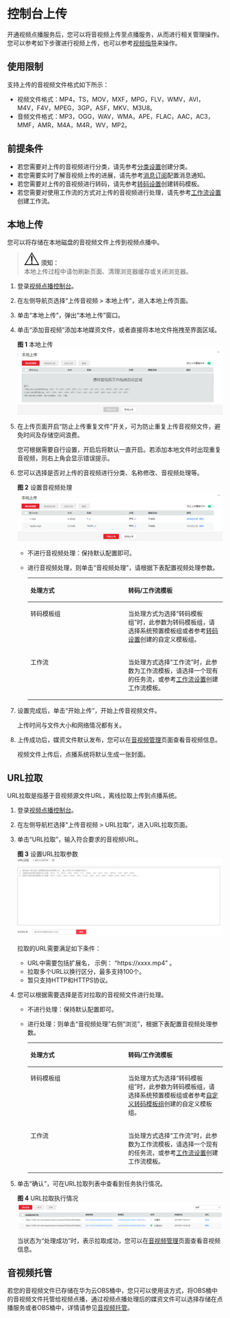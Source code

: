 # 控制台上传<a name="zh-cn_topic_0128969730"></a>

开通视频点播服务后，您可以将音视频上传至点播服务，从而进行相关管理操作。您可以参考如下步骤进行视频上传，也可以参考[视频指导](https://bbs.huaweicloud.com/videos/5dee9dd46e6645819b08cbdb7da338dc)来操作。

## 使用限制<a name="section195211098548"></a>

支持上传的音视频文件格式如下所示：

-   视频文件格式：MP4，TS，MOV，MXF，MPG，FLV，WMV，AVI，M4V，F4V，MPEG，3GP，ASF，MKV、M3U8。
-   音频文件格式：MP3，OGG，WAV，WMA，APE，FLAC，AAC，AC3，MMF，AMR，M4A，M4R，WV，MP2。

## 前提条件<a name="section1665812181214"></a>

-   若您需要对上传的音视频进行分类，请先参考[分类设置](分类设置.md)创建分类。
-   若您需要实时了解音视频上传的进展，请先参考[消息订阅](消息订阅.md)配置消息通知。
-   若您需要对上传的音视频进行转码，请先参考[转码设置](转码设置.md)创建转码模板。
-   若您需要对使用工作流的方式对上传的音视频进行处理，请先参考[工作流设置](工作流设置.md)创建工作流。

## 本地上传<a name="section17454109134614"></a>

您可以将存储在本地磁盘的音视频文件上传到视频点播中。

>![](public_sys-resources/icon-notice.gif) **须知：**   
>本地上传过程中请勿刷新页面、清理浏览器缓存或关闭浏览器。  

1.  登录[视频点播控制台](视频点播控制台https://console.huaweicloud.com/vod)。
2.  在左侧导航页选择“上传音视频 \> 本地上传”，进入本地上传页面。
3.  单击“本地上传”，弹出“本地上传”窗口。
4.  单击“添加音视频”添加本地媒资文件，或者直接将本地文件拖拽至界面区域。

    **图 1**  本地上传<a name="fig9241265352"></a>  
    ![](figures/本地上传.png "本地上传")

5.  在上传页面开启“防止上传重复文件”开关，可为防止重复上传音视频文件，避免时间及存储空间浪费。

    您可根据需要自行设置，开启后将默认一直开启。若添加本地文件时出现重复音视频，则右上角会显示错误提示。

6.  您可以选择是否对上传的音视频进行分类、名称修改、音视频处理等。

    **图 2**  设置音视频处理<a name="fig11566141193515"></a>  
    ![](figures/设置音视频处理.png "设置音视频处理")

    -   不进行音视频处理：保持默认配置即可。
    -   进行音视频处理，则单击“音视频处理”，请根据下表配置视频处理参数。

        <a name="table8485172611527"></a>
        <table><thead align="left"><tr id="row1148512619521"><th class="cellrowborder" valign="top" width="50%" id="mcps1.1.3.1.1"><p id="p1748632612524"><a name="p1748632612524"></a><a name="p1748632612524"></a>处理方式</p>
        </th>
        <th class="cellrowborder" valign="top" width="50%" id="mcps1.1.3.1.2"><p id="p3486182611529"><a name="p3486182611529"></a><a name="p3486182611529"></a>转码/工作流模板</p>
        </th>
        </tr>
        </thead>
        <tbody><tr id="row5486102610520"><td class="cellrowborder" valign="top" width="50%" headers="mcps1.1.3.1.1 "><p id="p94861626125219"><a name="p94861626125219"></a><a name="p94861626125219"></a>转码模板组</p>
        </td>
        <td class="cellrowborder" valign="top" width="50%" headers="mcps1.1.3.1.2 "><p id="p5486112613524"><a name="p5486112613524"></a><a name="p5486112613524"></a>当处理方式为选择“转码模板组”时，此参数为转码模板组，请选择系统预置模板组或者参考<a href="https://support.huaweicloud.com/usermanual-vod/zh-cn_topic_0128969719.html" target="_blank" rel="noopener noreferrer">转码设置</a>创建的自定义模板组。</p>
        </td>
        </tr>
        <tr id="row134861126165211"><td class="cellrowborder" valign="top" width="50%" headers="mcps1.1.3.1.1 "><p id="p5486526105220"><a name="p5486526105220"></a><a name="p5486526105220"></a>工作流</p>
        </td>
        <td class="cellrowborder" valign="top" width="50%" headers="mcps1.1.3.1.2 "><p id="p1648622611528"><a name="p1648622611528"></a><a name="p1648622611528"></a>当处理方式选择“工作流”时，此参数为工作流模板，请选择一个现有的任务流，或参考<a href="https://support.huaweicloud.com/usermanual-vod/vod010041.html" target="_blank" rel="noopener noreferrer">工作流设置</a>创建工作流模板。</p>
        </td>
        </tr>
        </tbody>
        </table>

7.  设置完成后，单击“开始上传”，开始上传音视频文件。

    上传时间与文件大小和网络情况都有关。

8.  上传成功后，媒资文件默认发布，您可以在[音视频管理](https://support.huaweicloud.com/usermanual-vod/vod010010.html)页面查看音视频信息。

    视频文件上传后，点播系统将默认生成一张封面。


## URL拉取<a name="section17915524521"></a>

URL拉取是指基于音视频源文件URL，离线拉取上传到点播系统。

1.  登录[视频点播控制台](视频点播控制台https://console.huaweicloud.com/vod)。
2.  在左侧导航栏选择“上传音视频 \> URL拉取”，进入URL拉取页面。
3.  单击“URL拉取”，输入符合要求的音视频URL。

    **图 3**  设置URL拉取参数<a name="fig1554603473518"></a>  
    ![](figures/设置URL拉取参数.png "设置URL拉取参数")

    拉取的URL需要满足如下条件：

    -   URL中需要包括扩展名， 示例： “https<span>://</span>xxxx.mp4” 。
    -   拉取多个URL以换行区分，最多支持100个。
    -   暂只支持HTTP和HTTPS协议。

4.  您可以根据需要选择是否对拉取的音视频文件进行处理。
    -   不进行处理：保持默认配置即可。

    -   进行处理：则单击“音视频处理”右侧“浏览”，根据下表配置音视频处理参数。

        <a name="table1681316446016"></a>
        <table><thead align="left"><tr id="row981317441006"><th class="cellrowborder" valign="top" width="50%" id="mcps1.1.3.1.1"><p id="p15813154416017"><a name="p15813154416017"></a><a name="p15813154416017"></a>处理方式</p>
        </th>
        <th class="cellrowborder" valign="top" width="50%" id="mcps1.1.3.1.2"><p id="p1181324414016"><a name="p1181324414016"></a><a name="p1181324414016"></a>转码/工作流模板</p>
        </th>
        </tr>
        </thead>
        <tbody><tr id="row178133447019"><td class="cellrowborder" valign="top" width="50%" headers="mcps1.1.3.1.1 "><p id="p188131344202"><a name="p188131344202"></a><a name="p188131344202"></a>转码模板组</p>
        </td>
        <td class="cellrowborder" valign="top" width="50%" headers="mcps1.1.3.1.2 "><p id="p16813544704"><a name="p16813544704"></a><a name="p16813544704"></a>当处理方式为选择“转码模板组”时，此参数为转码模板组，请选择系统预置模板组或者参考<a href="转码设置.md#section482219141611">自定义转码模板组</a>创建的自定义模板组。</p>
        </td>
        </tr>
        <tr id="row168137441706"><td class="cellrowborder" valign="top" width="50%" headers="mcps1.1.3.1.1 "><p id="p178136448012"><a name="p178136448012"></a><a name="p178136448012"></a>工作流</p>
        </td>
        <td class="cellrowborder" valign="top" width="50%" headers="mcps1.1.3.1.2 "><p id="p188130441301"><a name="p188130441301"></a><a name="p188130441301"></a>当处理方式选择“工作流”时，此参数为工作流模板，请选择一个现有的任务流，或参考<a href="工作流设置.md">工作流设置</a>创建工作流模板。</p>
        </td>
        </tr>
        </tbody>
        </table>

5.  单击“确认”，可在URL拉取列表中查看到任务执行情况。

    **图 4**  URL拉取执行情况<a name="fig41011544173712"></a>  
    ![](figures/URL拉取执行情况.png "URL拉取执行情况")

    当状态为“处理成功”时，表示拉取成功，您可以在[音视频管理](音视频管理.md)页面查看音视频信息。


## 音视频托管<a name="section135123225317"></a>

若您的音视频文件已存储在华为云OBS桶中，您只可以使用该方式，将OBS桶中的音视频文件托管给视频点播，通过视频点播处理后的媒资文件可以选择存储在点播服务或者OBS桶中，详情请参见[音视频托管](概述.md)。

